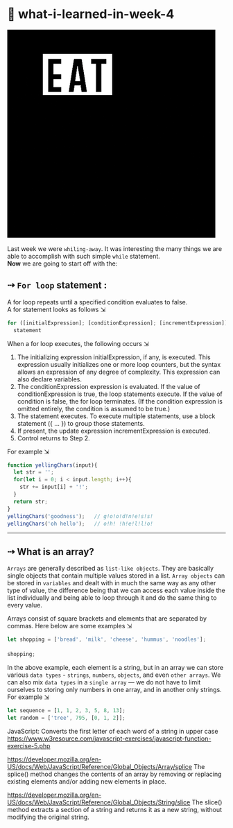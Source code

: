 # 🥴 what-i-learned-in-week-4

![eat sleep code repeat](gifs/eat-sleep-code-repeat.gif)

Last week we were `whiling-away`. It was interesting the many things we are able to accomplish with such simple `while` statement.<br>
**Now** we are going to start off with the:
## ⇢ **`For loop` statement :** <br>

A for loop repeats until a specified condition evaluates to false.<br>
A for statement looks as follows ⇲<br>
```javascript
for ([initialExpression]; [conditionExpression]; [incrementExpression])
  statement
```
When a for loop executes, the following occurs ⇲<br>

1. The initializing expression initialExpression, if any, is executed. This expression usually initializes one or more loop counters, but the syntax allows an expression of any degree of complexity. This expression can also declare variables.<br>
1. The conditionExpression expression is evaluated. If the value of conditionExpression is true, the loop statements execute. If the value of condition is false, the for loop terminates. (If the condition expression is omitted entirely, the condition is assumed to be true.)<br>
1. The statement executes. To execute multiple statements, use a block statement ({ ... }) to group those statements.<br>
1. If present, the update expression incrementExpression is executed.<br>
1. Control returns to Step 2.<br>

For example ⇲<br>
```javascript
function yellingChars(input){
  let str = '';
  for(let i = 0; i < input.length; i++){
    str += input[i] + '!';
  }
  return str;
}
yellingChars('goodness');   // g!o!o!d!n!e!s!s!
yellingChars('oh hello');   // o!h! !h!e!l!l!o!
```
---

## ⇢ **What is an array?**

`Arrays` are generally described as `list-like objects`. They are basically single objects that contain multiple values stored in a list. `Array objects` can be stored in `variables` and dealt with in much the same way as any other type of value, the difference being that we can access each value inside the list individually and being able to loop through it and do the same thing to every value.<br>

Arrays consist of square brackets and elements that are separated by commas. Here below are some examples ⇲<br>
```javascript
let shopping = ['bread', 'milk', 'cheese', 'hummus', 'noodles'];

shopping;
```
In the above example, each element is a string, but in an array we can store various `data types` - `strings`, `numbers`, `objects`, and even `other arrays`. We can also mix `data types` in a `single array` — we do not have to limit ourselves to storing only numbers in one array, and in another only strings. For example ⇲<br> 
```javascript
let sequence = [1, 1, 2, 3, 5, 8, 13];
let random = ['tree', 795, [0, 1, 2]];
```



JavaScript: Converts the first letter of each word of a string in upper case
https://www.w3resource.com/javascript-exercises/javascript-function-exercise-5.php

https://developer.mozilla.org/en-US/docs/Web/JavaScript/Reference/Global_Objects/Array/splice
The splice() method changes the contents of an array by removing or replacing existing elements and/or adding new elements in place.

https://developer.mozilla.org/en-US/docs/Web/JavaScript/Reference/Global_Objects/String/slice
The slice() method extracts a section of a string and returns it as a new string, without modifying the original string.